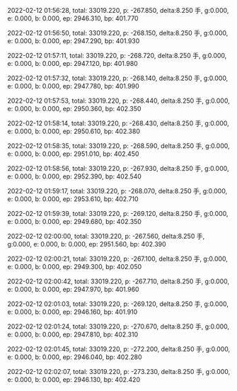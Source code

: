 2022-02-12 01:56:28, total: 33019.220, p: -267.850, delta:8.250 手, g:0.000, e: 0.000, b: 0.000, ep: 2946.310, bp: 401.770

2022-02-12 01:56:50, total: 33019.220, p: -268.150, delta:8.250 手, g:0.000, e: 0.000, b: 0.000, ep: 2947.290, bp: 401.930

2022-02-12 01:57:11, total: 33019.220, p: -268.720, delta:8.250 手, g:0.000, e: 0.000, b: 0.000, ep: 2947.120, bp: 401.980

2022-02-12 01:57:32, total: 33019.220, p: -268.140, delta:8.250 手, g:0.000, e: 0.000, b: 0.000, ep: 2947.780, bp: 401.990

2022-02-12 01:57:53, total: 33019.220, p: -268.440, delta:8.250 手, g:0.000, e: 0.000, b: 0.000, ep: 2950.360, bp: 402.350

2022-02-12 01:58:14, total: 33019.220, p: -268.430, delta:8.250 手, g:0.000, e: 0.000, b: 0.000, ep: 2950.610, bp: 402.380

2022-02-12 01:58:35, total: 33019.220, p: -268.590, delta:8.250 手, g:0.000, e: 0.000, b: 0.000, ep: 2951.010, bp: 402.450

2022-02-12 01:58:56, total: 33019.220, p: -267.930, delta:8.250 手, g:0.000, e: 0.000, b: 0.000, ep: 2952.390, bp: 402.540

2022-02-12 01:59:17, total: 33019.220, p: -268.070, delta:8.250 手, g:0.000, e: 0.000, b: 0.000, ep: 2953.610, bp: 402.710

2022-02-12 01:59:39, total: 33019.220, p: -269.120, delta:8.250 手, g:0.000, e: 0.000, b: 0.000, ep: 2949.680, bp: 402.350

2022-02-12 02:00:00, total: 33019.220, p: -267.560, delta:8.250 手, g:0.000, e: 0.000, b: 0.000, ep: 2951.560, bp: 402.390

2022-02-12 02:00:21, total: 33019.220, p: -267.100, delta:8.250 手, g:0.000, e: 0.000, b: 0.000, ep: 2949.300, bp: 402.050

2022-02-12 02:00:42, total: 33019.220, p: -267.710, delta:8.250 手, g:0.000, e: 0.000, b: 0.000, ep: 2947.970, bp: 401.960

2022-02-12 02:01:03, total: 33019.220, p: -269.120, delta:8.250 手, g:0.000, e: 0.000, b: 0.000, ep: 2946.160, bp: 401.910

2022-02-12 02:01:24, total: 33019.220, p: -270.670, delta:8.250 手, g:0.000, e: 0.000, b: 0.000, ep: 2947.810, bp: 402.310

2022-02-12 02:01:45, total: 33019.220, p: -272.200, delta:8.250 手, g:0.000, e: 0.000, b: 0.000, ep: 2946.040, bp: 402.280

2022-02-12 02:02:07, total: 33019.220, p: -273.230, delta:8.250 手, g:0.000, e: 0.000, b: 0.000, ep: 2946.130, bp: 402.420